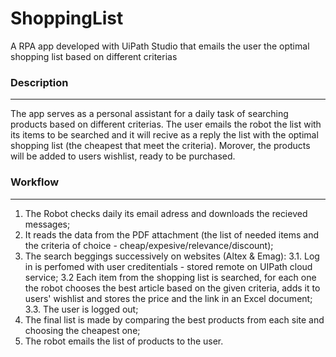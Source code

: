# ShoppingList

A RPA app developed with UiPath Studio that emails the user the optimal shopping list based on different criterias

### Description

---

The app serves as a personal assistant for a daily task of searching products based on different criterias. The user emails the robot the list with its items to be searched and it will recive as a reply the list with the optimal shopping list (the cheapest that meet the criteria). Morover, the products will be added to users wishlist, ready to be purchased.

### Workflow

---

1. The Robot checks daily its email adress and downloads the recieved messages;
2. It reads the data from the PDF attachment (the list of needed items and the criteria of choice - cheap/expesive/relevance/discount);
3. The search beggings successively on websites (Altex & Emag):
  3.1. Log in is perfomed with user creditentials - stored remote on UIPath cloud service;
  3.2  Each item from the shopping list is searched, for each one the robot chooses the best article based on the given criteria, adds it to users' wishlist and stores the price and the link in an Excel document;
  3.3. The user is logged out;
4. The final list is made by comparing the best products from each site and choosing the cheapest one;
5. The robot emails the list of products to the user.
